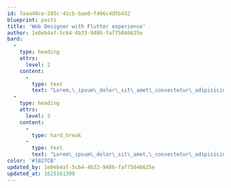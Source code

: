 ```yaml
---
id: 7aaa40ce-285c-41cb-bae0-f496c4d5b432
blueprint: posts
title: 'Web Designer with Flutter experience'
author: 1e0eb4af-5c64-4b33-9486-faf75046625e
bard:
  -
    type: heading
    attrs:
      level: 2
    content:
      -
        type: text
        text: "Lorem,\_ipsum\_dolor\_sit\_amet\_consectetur\_adipisicing\_elit.\_Molestias\_accusantium\_consequatur\_facilis\_fugit,\_quam\_maxime\_ad\_voluptas\_illum\_reiciendis\_optio\_accusamus\_eligendi\_itaque\_vel\_architecto\_repellat\_quibusdam\_nam\_quisquam\_sit!"
  -
    type: heading
    attrs:
      level: 3
    content:
      -
        type: hard_break
      -
        type: text
        text: "Lorem\_ipsum\_dolor\_sit\_amet,\_consectetur\_adipisicing\_elit.\_Atque\_animi\_voluptatem\_fuga\_repellendus\_odio\_nemo\_cum\_incidunt\_culpa\_dolorum\_eius\_quaerat\_aut\_harum,\_et\_quis\_illum\_nihil,\_iusto\_facere\_ex\_voluptas\_consequuntur\_sint\_exercitationem.\_Dignissimos,\_illum.\_Explicabo\_cum\_earum\_esse\_asperiores\_officia\_totam\_amet\_repudiandae\_eos\_autem\_recusandae\_incidunt,\_commodi\_quos\_aliquam\_neque?\_Molestias,\_nesciunt\_totam\_eaque,\_error\_asperiores\_quas\_incidunt\_quo\_placeat\_voluptatibus,\_aliquam\_porro\_commodi\_molestiae\_non\_labore\_optio\_qui\_laborum!\_Aspernatur,\_minus."
color: '#1827CB'
updated_by: 1e0eb4af-5c64-4b33-9486-faf75046625e
updated_at: 1625161309
---
```

